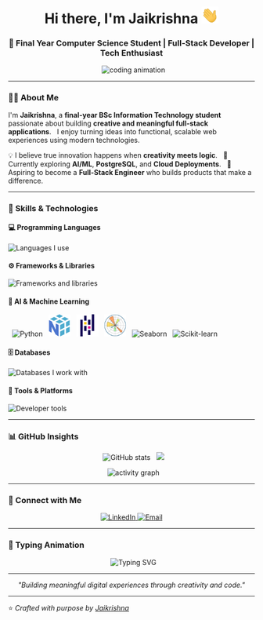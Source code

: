 <h1 align="center">
  Hi there, I'm 
  <a href="https://www.linkedin.com/in/jaikrishna-j/" target="_blank" style="text-decoration: none; color: inherit;">
    Jaikrishna
  </a>
  <img src="https://raw.githubusercontent.com/ABSphreak/ABSphreak/master/gifs/Hi.gif" width="35px" alt="Hi animated hand" />
</h1>

<h3 align="center">🚀 Final Year Computer Science Student | Full-Stack Developer | Tech Enthusiast</h3>

<p align="center">
  <img src="https://media.giphy.com/media/qgQUggAC3Pfv687qPC/giphy.gif" width="400" height="250" alt="coding animation">
</p>

---

### 👨‍💻 About Me  

I'm **Jaikrishna**, a **final-year BSc Information Technology student** passionate about building **creative and meaningful full-stack applications**.  
I enjoy turning ideas into functional, scalable web experiences using modern technologies.  

💡 I believe true innovation happens when **creativity meets logic**.  
🌱 Currently exploring **AI/ML**, **PostgreSQL**, and **Cloud Deployments**.  
🎯 Aspiring to become a **Full-Stack Engineer** who builds products that make a difference.  

---

### 🧠 Skills & Technologies  

#### 💻 Programming Languages  
<img src="https://skillicons.dev/icons?i=python,java,c,js,html,css&theme=light&perline=8" alt="Languages I use" />

#### ⚙️ Frameworks & Libraries  
<img src="https://skillicons.dev/icons?i=django,react,nextjs,flask&theme=light&perline=8" alt="Frameworks and libraries" />

#### 🧩 AI & Machine Learning  
<p>
  <img src="https://skillicons.dev/icons?i=python&theme=light" alt="Python" />
  <img src="https://raw.githubusercontent.com/devicons/devicon/master/icons/numpy/numpy-original.svg" width="45" height="45" alt="NumPy" />
  <img src="https://raw.githubusercontent.com/devicons/devicon/master/icons/pandas/pandas-original.svg" width="45" height="45" alt="Pandas" />
  <img src="https://raw.githubusercontent.com/devicons/devicon/master/icons/matplotlib/matplotlib-original.svg" width="45" height="45" alt="Matplotlib" />
  <img src="https://seaborn.pydata.org/_images/logo-tall-lightbg.svg" width="45" height="45" alt="Seaborn" />
  <img src="https://skillicons.dev/icons?i=sklearn&theme=light" width="45" height="45" alt="Scikit-learn" />
</p>

#### 🗄️ Databases  
<img src="https://skillicons.dev/icons?i=mysql,postgres,mongodb&theme=light&perline=8" alt="Databases I work with" />

#### 🧰 Tools & Platforms  
<img src="https://skillicons.dev/icons?i=git,docker,postman,figma,vscode&theme=light&perline=8" alt="Developer tools" />

---

### 📊 GitHub Insights  

<p align="center">
  <img src="https://github-readme-stats.vercel.app/api?username=jaikrishna-j&show_icons=true&theme=tokyonight" alt="GitHub stats" width="48%" />
  <img src="https://github-readme-streak-stats.herokuapp.com/?user=jaikrishna-j&theme=tokyonight" width="48%" />
</p>

<p align="center">
  <img src="https://github-readme-activity-graph.vercel.app/graph?username=jaikrishna-j&theme=react-dark" alt="activity graph" />
</p>

---

### 🤝 Connect with Me  

<p align="center">
  <a href="https://www.linkedin.com/in/jaikrishna-j/" target="_blank">
    <img src="https://img.shields.io/badge/LinkedIn-%230077B5.svg?style=for-the-badge&logo=linkedin&logoColor=white" alt="LinkedIn"/>
  </a>
  <a href="mailto:jaikrishnajaisankar2005@gmail.com">
    <img src="https://img.shields.io/badge/Email-D14836?style=for-the-badge&logo=gmail&logoColor=white" alt="Email"/>
  </a>
</p>

---

### 🧩 Typing Animation  

<p align="center">
  <img src="https://readme-typing-svg.herokuapp.com?font=Fira+Code&size=22&duration=3500&pause=1000&color=00C2FF&center=true&vCenter=true&width=460&lines=Full+Stack+Developer;AI+%26+ML+Learner;Creative+Problem+Solver;Tech+Enthusiast+%26+Fast+Learner;Turning+Ideas+Into+Real+Projects" alt="Typing SVG" />
</p>

---

<p align="center">
  <em>"Building meaningful digital experiences through creativity and code."</em>  
</p>

---

⭐️ *Crafted with purpose by [Jaikrishna](https://github.com/jaikrishna-j)*
